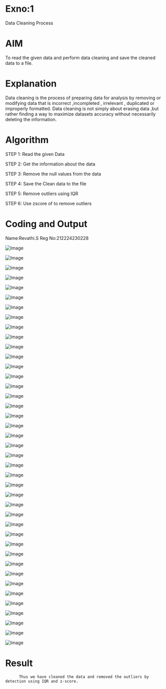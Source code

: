 # Exno:1
Data Cleaning Process

# AIM
To read the given data and perform data cleaning and save the cleaned data to a file.

# Explanation
Data cleaning is the process of preparing data for analysis by removing or modifying data that is incorrect ,incompleted , irrelevant , duplicated or improperly formatted. Data cleaning is not simply about erasing data ,but rather finding a way to maximize datasets accuracy without necessarily deleting the information.

# Algorithm
STEP 1: Read the given Data

STEP 2: Get the information about the data

STEP 3: Remove the null values from the data

STEP 4: Save the Clean data to the file

STEP 5: Remove outliers using IQR

STEP 6: Use zscore of to remove outliers

# Coding and Output
Name:Revathi.S
Reg No:212224230228

![Image](https://github.com/user-attachments/assets/6f51ef07-5810-44aa-b9f6-2534dc8c49cf)

![Image](https://github.com/user-attachments/assets/597b7d4b-4cda-4bed-94ff-6c6cbe021963)

![Image](https://github.com/user-attachments/assets/f9431648-bd22-4e8c-8ded-5fb7739a9bbd)

![Image](https://github.com/user-attachments/assets/270c6f25-e9ee-4300-a669-17229daa42fd)

![Image](https://github.com/user-attachments/assets/877b378f-f44c-4332-b840-92bf6d0695f3)

![Image](https://github.com/user-attachments/assets/ad1175b6-8ab0-407c-ae6d-0ba795e4f360)

![Image](https://github.com/user-attachments/assets/4de3daad-931c-4282-bf64-58078b15c921)

![Image](https://github.com/user-attachments/assets/5313c602-5993-4cc0-a606-b1fc0fe919b1)

![Image](https://github.com/user-attachments/assets/6ba5e134-5bd7-4e46-9205-7393ed8300ad)

![Image](https://github.com/user-attachments/assets/d4646da7-d271-4ca7-bf44-4733c8526e3d)

![Image](https://github.com/user-attachments/assets/a0b408f6-7b2f-4e7a-88b9-92e7f0f4dff7)

![Image](https://github.com/user-attachments/assets/fba061d1-24f3-4bc7-8332-34f09eda70d8)

![Image](https://github.com/user-attachments/assets/f3ea6c97-3343-4b9d-a8de-7b523f0a4072)

![Image](https://github.com/user-attachments/assets/20a326ad-6f13-4ac2-81a5-2dbffb21cc4b)

![Image](https://github.com/user-attachments/assets/794ece0e-b583-4053-b8e4-a3dc1b86cbed)

![Image](https://github.com/user-attachments/assets/af7a5020-a1f3-4d09-9e7f-f4b0cb4af580)

![Image](https://github.com/user-attachments/assets/85500810-3f1b-475c-9737-b361d2d734eb)

![Image](https://github.com/user-attachments/assets/e1717d42-35e9-4ae2-98cd-423d86b59f18)

![Image](https://github.com/user-attachments/assets/7ada1d7b-5141-44ff-9d1f-d81db575cad9)

![Image](https://github.com/user-attachments/assets/9183a53c-43d6-4c8e-9986-c915dbcb304c)

![Image](https://github.com/user-attachments/assets/44b2285c-e7b2-43a3-b296-2451b8e8f930)

![Image](https://github.com/user-attachments/assets/9ccf3850-6239-42e6-aa7b-3e2929a025c1)

![Image](https://github.com/user-attachments/assets/a1b785d5-752f-42bf-95fd-bfe24aad72f0)

![Image](https://github.com/user-attachments/assets/bf631242-1451-4c95-aa88-ed582cdb6ce9)

![Image](https://github.com/user-attachments/assets/cd2b7092-0f5a-4d68-a8ed-820d5bef8bc8)

![Image](https://github.com/user-attachments/assets/58c51eb8-e6f4-4c2c-b8c7-f49ab332ae9c)

![Image](https://github.com/user-attachments/assets/c0f85c2e-233b-472a-aaad-fc872dad0354)

![Image](https://github.com/user-attachments/assets/b4e32735-f38c-43b3-acd0-5d22dcfadb54)

![Image](https://github.com/user-attachments/assets/01de36ef-57ec-4e3a-8d98-3c15ff5aabbe)

![Image](https://github.com/user-attachments/assets/2fe8869a-bba0-4d07-a6d8-fc874258eaed)

![Image](https://github.com/user-attachments/assets/085f6c6c-5432-494a-b341-6b5bda24ffe1)

![Image](https://github.com/user-attachments/assets/604e290e-65bf-4dd1-b357-58b3bbddb270)

![Image](https://github.com/user-attachments/assets/5c32d689-d58e-49b5-b689-247fe6974c6a)

![Image](https://github.com/user-attachments/assets/0a34ca8a-0ddb-44f6-a777-5a4f716d6093)

![Image](https://github.com/user-attachments/assets/417b8ca0-0b1e-4c86-b812-140621adf2c6)

![Image](https://github.com/user-attachments/assets/8c0dfb23-9708-4354-9ac3-4d19933f3504)

![Image](https://github.com/user-attachments/assets/cfe48d88-bb52-4426-8cf0-0f574d6e704c)

![Image](https://github.com/user-attachments/assets/0132b04b-3535-4730-ab26-d2840a40cd7e)

![Image](https://github.com/user-attachments/assets/c7cc57d9-b325-499b-9fe4-21a78dac1ffa)

![Image](https://github.com/user-attachments/assets/487561ff-a4fc-44d7-86d1-9ae1304dd7fc)

![Image](https://github.com/user-attachments/assets/6925fe59-fc3e-47ec-8101-9c01fe4f0515)
# Result
          Thus we have cleaned the data and removed the outliers by detection using IQR and z-score.
